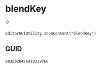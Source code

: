 # blendKey
![](/img/blendKey.png)

``` CSharp
EditorGUIUtility.IconContent("blendKey")
```
## GUID
```
6036928476410329760
```
